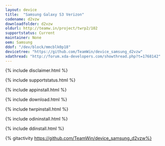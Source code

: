 ```yaml
---
layout: device
title:  "Samsung Galaxy S3 Verizon"
codename: d2vzw
downloadfolder: d2vzw
oldurl: http://teamw.in/project/twrp2/102
supportstatus: Current
maintainer: None
oem: Samsung
ddof: "/dev/block/mmcblk0p18"
devicetree: "https://github.com/TeamWin/device_samsung_d2vzw"
xdathread: "http://forum.xda-developers.com/showthread.php?t=1768142"
---
```


{% include disclaimer.html %}

{% include supportstatus.html %}

{% include appinstall.html %}

{% include download.html %}

{% include twrpinstall.html %}

{% include odininstall.html %}

{% include ddinstall.html %}

{% gitactivity  https://github.com/TeamWin/device_samsung_d2vzw%}
